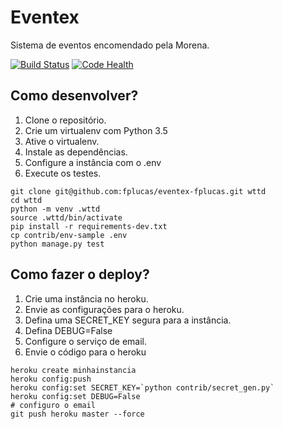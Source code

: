 # Eventex

Sistema de eventos encomendado pela Morena.

[![Build Status](https://travis-ci.org/fplucas/eventex-fplucas.svg?branch=master)](https://travis-ci.org/fplucas/eventex-fplucas)
[![Code Health](https://landscape.io/github/fplucas/eventex-fplucas/master/landscape.svg?style=flat)](https://landscape.io/github/fplucas/eventex-fplucas/master)

## Como desenvolver?

1. Clone o repositório.
1. Crie um virtualenv com Python 3.5
1. Ative o virtualenv.
1. Instale as dependências.
1. Configure a instância com o .env
1. Execute os testes.

```console
git clone git@github.com:fplucas/eventex-fplucas.git wttd
cd wttd
python -m venv .wttd
source .wttd/bin/activate
pip install -r requirements-dev.txt
cp contrib/env-sample .env
python manage.py test
```

## Como fazer o deploy?

1. Crie uma instância no heroku.
1. Envie as configurações para o heroku.
1. Defina uma SECRET_KEY segura para a instância.
1. Defina DEBUG=False
1. Configure o serviço de email.
1. Envie o código para o heroku

```console
heroku create minhainstancia
heroku config:push
heroku config:set SECRET_KEY=`python contrib/secret_gen.py`
heroku config:set DEBUG=False
# configuro o email
git push heroku master --force
```